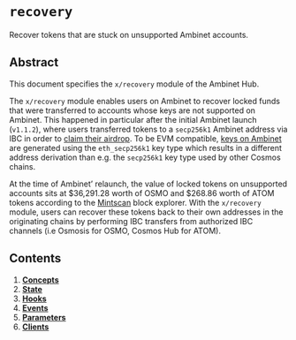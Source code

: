 <!--
order: 0
title: "Recovery Overview"
parent:
  title: "recovery"
-->

# `recovery`

Recover tokens that are stuck on unsupported Ambinet accounts.

## Abstract

This document specifies the  `x/recovery` module of the Ambinet Hub.

The `x/recovery` module enables users on Ambinet to recover locked funds that were transferred to accounts whose keys are not supported on Ambinet. This happened in particular after the initial Ambinet launch (`v1.1.2`), where users transferred tokens to a `secp256k1` Ambinet address via IBC in order to [claim their airdrop](https://ambinet.dev/modules/claims/). To be EVM compatible, [keys on Ambinet](https://ambinet.dev/technical_concepts/accounts.html#ambinet-accounts) are generated using the `eth_secp256k1` key type which results in a different address derivation than e.g. the `secp256k1` key type used by other Cosmos chains.

At the time of Ambinet’ relaunch, the value of locked tokens on unsupported accounts sits at $36,291.28 worth of OSMO and $268.86 worth of ATOM tokens according to the [Mintscan](https://www.mintscan.io/ambinet/assets) block explorer. With the `x/recovery` module, users can recover these tokens back to their own addresses in the originating chains by performing IBC transfers from authorized IBC channels (i.e Osmosis for OSMO, Cosmos Hub for ATOM).

## Contents

1. **[Concepts](01_concepts.md)**
2. **[State](02_state.md)**
3. **[Hooks](03_hooks.md)**
4. **[Events](04_events.md)**
5. **[Parameters](05_parameters.md)**
6. **[Clients](06_clients.md)**
